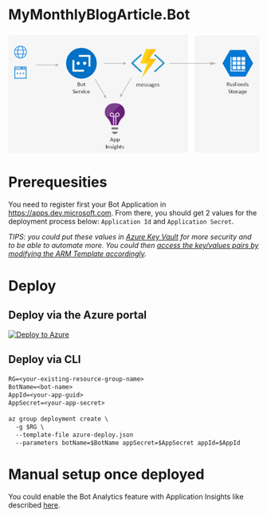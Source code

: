 # MyMonthlyBlogArticle.Bot

![Flow & Architecture diagram](./FlowAndArchitecture.PNG "Flow & Architecture diagram")

# Prerequesities

You need to register first your Bot Application in https://apps.dev.microsoft.com. From there, you should get 2 values for the deployment process below: `Application Id` and `Application Secret`.

_TIPS: you could put these values in [Azure Key Vault](https://docs.microsoft.com/en-us/azure/key-vault/key-vault-whatis) for more security and to be able to automate more. You could then [access the key/values pairs by modifying the ARM Template accordingly](https://docs.microsoft.com/en-us/azure/azure-resource-manager/resource-manager-keyvault-parameter)._

# Deploy

## Deploy via the Azure portal

[![Deploy to Azure](http://azuredeploy.net/deploybutton.svg)](https://portal.azure.com/#create/Microsoft.Template/uri/https%3A%2F%2Fraw.githubusercontent.com%2Fmathieu-benoit%2FMyMonthlyBlogArticle.Bot%2Fmaster%2Fazure-deploy.json)

## Deploy via CLI

```
RG=<your-existing-resource-group-name>
BotName=<bot-name>
AppId=<your-app-guid>
AppSecret=<your-app-secret>

az group deployment create \
  -g $RG \
  --template-file azure-deploy.json 
  --parameters botName=$BotName appSecret=$AppSecret appId=$AppId
```
# Manual setup once deployed

You could enable the Bot Analytics feature with Application Insights like described [here](https://docs.microsoft.com/en-us/azure/bot-service/bot-service-manage-analytics).
